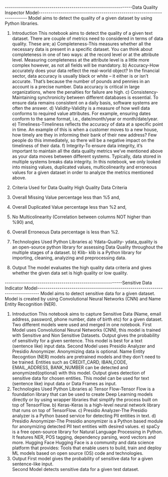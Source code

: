 ---------------------------------------------------------------Data Quality Inspector Model------------------------------------------------------------------------
	Model aims to detect the quality of a given dataset by using Python libraries. 
1.	Introduction
This notebook aims to detect the quality of a given text dataset. There are couple of metrics need to considered in terms of data quality. These are;
a)	Completeness-This measures whether all the necessary data is present in a specific dataset. You can think about completeness in one of two ways: at the record level or at the attribute level. Measuring completeness at the attribute level is a little more complex however, as not all fields will be mandatory.
b)	Accuracy-How accurately does your data reflect the real-world object? In the financial sector, data accuracy is usually black or white – it either is or isn’t accurate. That’s because the number of pounds and pennies in an account is a precise number. Data accuracy is critical in large organizations, where the penalties for failure are high.
c)	Consistency-Maintaining synchronicity between different databases is essential. To ensure data remains consistent on a daily basis, software systems are often the answer.
d)	Validity-Validity is a measure of how well data conforms to required value attributes. For example, ensuring dates conform to the same format, i.e., date/month/year or month/date/year.
e)	Timeliness-Timeliness reflects the accuracy of data at a specific point in time. An example of this is when a customer moves to a new house, how timely are they in informing their bank of their new address? Few people do this immediately, so there will be a negative impact on the timeliness of their data.
f)	Integrity-To ensure data integrity, it’s important to maintain all the data quality metrics we’ve mentioned above as your data moves between different systems. Typically, data stored in multiple systems breaks data integrity.
In this notebook, we only looked into missing values, duplicated values, multicolinearity and erroneous values for a given dataset in order to analyze the metrics mentioned above.

2.	Criteria Used for Data Quality
High Quality Data Criteria
1.	Overall Missing Value percentage less than %5 and,
2.	Overall Duplicated Value percentage less than %2 and,
3.	No Multicolinearity (Correlation between columns NOT higher than %90) and,
4.	Overall Erroneous Data percentage is less than %2.
3.	Technologies Used
Python Libraries
a)	Ydata-Quality- ydata_quality is an open-source python library for assessing Data Quality throughout the multiple stages of a dataset.
b)	Klib- klib is a Python library for importing, cleaning, analyzing and preprocessing data.

4.	Output
The model evaluates the high quality data criteria and gives whether the given data set is high quality or low quality.

----------------------------------------------------------Sensitive Data Indicator Model-------------------------------------------------------------------------------
	Model aims to detect sensitive data for a given dataset. Model is created by using Convolutional Neural Networks (CNN) and Name Entity Recognition (NER).
1.	Introduction
This notebook aims to capture Sensitive Data (Name, email address, password, phone number, date of birth etc) for a given dataset. Two different models were used and merged in one notebook. 
First Model uses Convolutional Neural Networks (CNN), this model is trained with Sensitive and Non Sensitive Datasets. Output gives the probability of sensitivity for a given sentence. This model is best for a text (sentence like) input data.
Second Model uses Presidio Analyzer and Presidio Anonymizer. Anonymizing data is optional. Name Entity Recogntion (NER) models are pretrained models and they don't need to be trained. Entities such as CREDIT_CARD, IBAN_CODE, EMAIL_ADDRESS, BANK_NUMBER can be detected and anonymized(optional) with this model. Output gives detection of sensitive data for chosen entities. This model can be used for text (sentence like) input data or Data Frames as input.
2.	Technologies Used
Python Libraries
a)	Tensor Flow-Tensor Flow is a foundation library that can be used to create Deep Learning models directly or by using wrapper libraries that simplify the process built on top of TensorFlow.
b)	Keras-Keras is a high-level neural network library that runs on top of TensorFlow.
c)	Presidio Analyzer-The Presidio analyzer is a Python based service for detecting PII entities in text.
d)	Presidio Anonymizer-The Presidio anonymizer is a Python based module for anonymizing detected PII text entities with desired values.
e)	spaCy is a free open-source library for Natural Language Processing in Python. It features NER, POS tagging, dependency parsing, word vectors and more.
Hugging Face 
Hugging Face is a community and data science platform that provides: Tools that enable users to build, train and deploy ML models based on open source (OS) code and technologies.
3.	Output
First model gives the probability of sensitive data for a given sentence-like input.  
Second Model detects sensitive data for a given test dataset.
 



